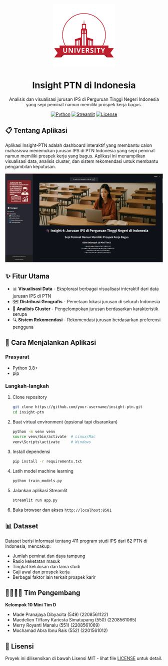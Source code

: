 <div align="center">
  <img src="logo.png" alt="Insight-PTN Logo" width="200">
  <h1>Insight PTN di Indonesia</h1>
  <p>Analisis dan visualisasi jurusan IPS di Perguruan Tinggi Negeri Indonesia yang sepi peminat namun memiliki prospek kerja bagus.</p>
  
  [![Python](https://img.shields.io/badge/Python-3.10+-blue.svg)](https://www.python.org/downloads/)
  [![Streamlit](https://img.shields.io/badge/Streamlit-1.31.0-red.svg)](https://tim10d-dashboard.streamlit.app/)
  [![License](https://img.shields.io/badge/License-MIT-green.svg)](LICENSE)
</div>

## 📋 Tentang Aplikasi

Aplikasi Insight-PTN adalah dashboard interaktif yang membantu calon mahasiswa menemukan jurusan IPS di PTN Indonesia yang sepi peminat namun memiliki prospek kerja yang bagus. Aplikasi ini menampilkan visualisasi data, analisis cluster, dan sistem rekomendasi untuk membantu pengambilan keputusan.

<div align="center">
  <img src="app.png" alt="Screenshot Aplikasi" width="800">
</div>

## ✨ Fitur Utama

- 📊 **Visualisasi Data** - Eksplorasi berbagai visualisasi interaktif dari data jurusan IPS di PTN
- 🗺️ **Distribusi Geografis** - Pemetaan lokasi jurusan di seluruh Indonesia
- 🧩 **Analisis Cluster** - Pengelompokan jurusan berdasarkan karakteristik serupa
- 🔍 **Sistem Rekomendasi** - Rekomendasi jurusan berdasarkan preferensi pengguna

## 🚀 Cara Menjalankan Aplikasi

### Prasyarat

- Python 3.8+
- pip

### Langkah-langkah

1. Clone repository
   ```bash
   git clone https://github.com/your-username/insight-ptn.git
   cd insight-ptn
   ```

2. Buat virtual environment (opsional tapi disarankan)
   ```bash
   python -m venv venv
   source venv/bin/activate  # Linux/Mac
   venv\Scripts\activate     # Windows
   ```

3. Install dependensi
   ```bash
   pip install -r requirements.txt
   ```

4. Latih model machine learning
   ```bash
   python train_models.py
   ```

5. Jalankan aplikasi Streamlit
   ```bash
   streamlit run app.py
   ```

6. Buka browser dan akses `http://localhost:8501`

## 📊 Dataset

Dataset berisi informasi tentang 411 program studi IPS dari 62 PTN di Indonesia, mencakup:
- Jumlah peminat dan daya tampung
- Rasio keketatan masuk
- Tingkat kelulusan dan lama studi
- Gaji awal dan prospek kerja
- Berbagai faktor lain terkait prospek karir

## 👨‍👩‍👧‍👦 Tim Pengembang

**Kelompok 10 Mini Tim D**
- Made Pranajaya Dibyacita (549) (2208561122)
- Maedelien Tiffany Kariesta Simatupang (550) (2208561065)
- Merry Royanti Manalu (551) (2208561069)
- Mochamad Abra Ibnu Rais (552) (2201561012)

## 📄 Lisensi

Proyek ini dilisensikan di bawah Lisensi MIT - lihat file [LICENSE](LICENSE) untuk detail.